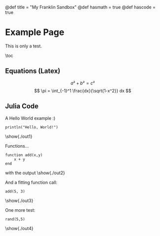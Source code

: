 @def title = "My Franklin Sandbox"
@def hasmath = true
@def hascode = true

# Example Page

This is only a test. 

\toc

## Equations (Latex)

$$ a² + b² = c² $$
$$ \pi = \int_{-1}^1  \frac{dx}{\sqrt{1-x^2}} dx $$

## Julia Code

A Hello World example :)
```julia:./out1
println("Hello, World!")
```

\show{./out1}

Functions...

```julia:./out2
function add(x,y)
    x + y
end
```

with the output
\show{./out2}

And a fitting function call: 
```julia:./out3
add(5, 3)
```

\show{./out3}

One more test:

```julia:./out4
rand(5,5)
```
\show{./out4}


<!---
# Franklin syntax sandbox

This page is meant as a sandbox for Franklin Syntax so that you can quickly practice or experience things.

## Sandbox

Write whatever you want here to practice Franklin Syntax:

```julia:./ex1
using LinearAlgebra, Random
Random.seed!(135)
a, b = randn(50), randn(50)
println(dot(a, b))
println(sum(ai * bi for (ai, bi) ∈ zip(a, b)))
```

\output{./ex1}

(yet another example that floating point arithmetics can be complicated).

$$ \forall x \in \R:\quad \scal{x, x} \ge 0 $$

\newcommand{\E}{\mathbb E}

Surely some people remember the ordering, but I always forget:

$$ \varphi(\E[X]) \le \E[\varphi(X)] $$

for $\varphi$ convex.
-->
